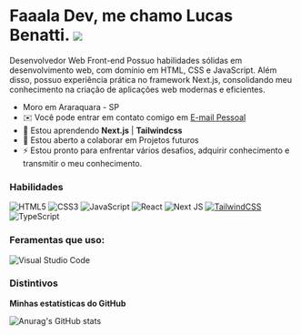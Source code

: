 # Faaala Dev, me chamo Lucas Benatti. ![](https://user-images.githubusercontent.com/18350557/176309783-0785949b-9127-417c-8b55-ab5a4333674e.gif)
Desenvolvedor Web Front-end Possuo habilidades sólidas em desenvolvimento web, com domínio em HTML, CSS e JavaScript. Além disso, possuo experiência prática no framework Next.js, consolidando meu conhecimento na criação de aplicações web modernas e eficientes. 
* Moro em Araraquara - SP
* ✉️ Você pode entrar em contato comigo em [E-mail Pessoal](mailto:contatobenatti@gmail.com)[](mailto:contatobenatti@gmail.com)
* 🧠 Estou aprendendo **Next.js** | **Tailwindcss**
* 🤝 Estou aberto a colaborar em Projetos futuros
* ⚡ Estou pronto para enfrentar vários desafios, adquirir conhecimento e transmitir o meu conhecimento.

### Habilidades
![HTML5](https://img.shields.io/badge/html5-%23E34F26.svg?style=for-the-badge&logo=html5&logoColor=white)
![CSS3](https://img.shields.io/badge/css3-%231572B6.svg?style=for-the-badge&logo=css3&logoColor=white)
![JavaScript](https://img.shields.io/badge/javascript-%23323330.svg?style=for-the-badge&logo=javascript&logoColor=%23F7DF1E)
![React](https://img.shields.io/badge/react-%2320232a.svg?style=for-the-badge&logo=react&logoColor=%2361DAFB)
![Next JS](https://img.shields.io/badge/Next-black?style=for-the-badge&logo=next.js&logoColor=white)
[![TailwindCSS](https://img.shields.io/badge/tailwindcss-%2338B2AC.svg?style=for-the-badge&logo=tailwind-css&logoColor=white)](https://img.shields.io/badge/Tailwind%20CSS-06B6D4.svg?style=for-the-badge&logo=Tailwind-CSS&logoColor=white)
![TypeScript](https://img.shields.io/badge/typescript-%23007ACC.svg?style=for-the-badge&logo=typescript&logoColor=white)


### Feramentas que uso:
![Visual Studio Code](https://img.shields.io/badge/Visual%20Studio%20Code-0078d7.svg?style=for-the-badge&logo=visual-studio-code&logoColor=white)


### Distintivos

<b>Minhas estatísticas do GitHub</b>

![Anurag's GitHub stats](https://github-readme-stats.vercel.app/api?username=devbenattilc&show_icons=true&theme=merko)
